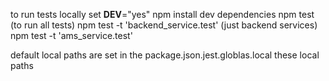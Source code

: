 to run tests locally set __DEV__="yes"
npm install dev dependencies
npm test (to run all tests)
npm test -t 'backend_service.test' (just backend services)
npm test -t 'ams_service.test'

default local paths are set in the package.json.jest.globlas.local
these local paths 
 
